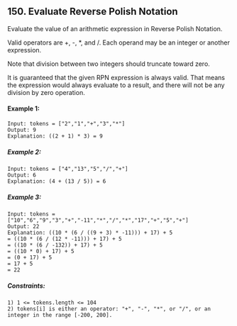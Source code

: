 ## 150. Evaluate Reverse Polish Notation

Evaluate the value of an arithmetic expression in Reverse Polish Notation.

Valid operators are +, -, *, and /. Each operand may be an integer or another expression.

Note that division between two integers should truncate toward zero.

It is guaranteed that the given RPN expression is always valid. That means the expression would always evaluate to a result, and there will not be any division by zero operation.

#### Example 1:

    Input: tokens = ["2","1","+","3","*"]
    Output: 9
    Explanation: ((2 + 1) * 3) = 9

##### Example 2:

    Input: tokens = ["4","13","5","/","+"]
    Output: 6
    Explanation: (4 + (13 / 5)) = 6

##### Example 3:

    Input: tokens = ["10","6","9","3","+","-11","*","/","*","17","+","5","+"]
    Output: 22
    Explanation: ((10 * (6 / ((9 + 3) * -11))) + 17) + 5
    = ((10 * (6 / (12 * -11))) + 17) + 5
    = ((10 * (6 / -132)) + 17) + 5
    = ((10 * 0) + 17) + 5
    = (0 + 17) + 5
    = 17 + 5
    = 22

##### Constraints:

    1) 1 <= tokens.length <= 104
    2) tokens[i] is either an operator: "+", "-", "*", or "/", or an integer in the range [-200, 200].
